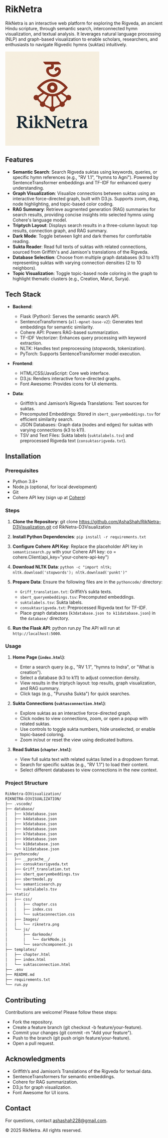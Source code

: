 # RikNetra

RikNetra is an interactive web platform for exploring the Rigveda, an ancient Hindu scripture, through semantic search, interconnected hymn visualization, and textual analysis. It leverages natural language processing (NLP) and graph-based visualization to enable scholars, researchers, and enthusiasts to navigate Rigvedic hymns (suktas) intuitively.

<img src="Images/riknetra.png" alt="RikNetra Screenshot" width="300">

## Features

- **Semantic Search**: Search Rigveda suktas using keywords, queries, or specific hymn references (e.g., "RV 1.1", "hymns to Agni"). Powered by SentenceTransformer embeddings and TF-IDF for enhanced query understanding.
- **Graph Visualization**: Visualize connections between suktas using an interactive force-directed graph, built with D3.js. Supports zoom, drag, node highlighting, and topic-based color coding.
- **RAG Summary**: Retrieve augmented generation (RAG) summaries for search results, providing concise insights into selected hymns using Cohere's language model.
- **Triptych Layout**: Displays search results in a three-column layout: top results, connection graph, and RAG summary.
- **Dark Mode**: Toggle between light and dark themes for comfortable reading.
- **Sukta Reader**: Read full texts of suktas with related connections, sourced from Griffith's and Jamison's translations of the Rigveda.
- **Database Selection**: Choose from multiple graph databases (k3 to k11) representing suktas with varying connection densities (2 to 10 neighbors).
- **Topic Visualization**: Toggle topic-based node coloring in the graph to highlight thematic clusters (e.g., Creation, Marut, Surya).

## Tech Stack

- **Backend**:
  - Flask (Python): Serves the semantic search API.
  - SentenceTransformers (`all-mpnet-base-v2`): Generates text embeddings for semantic similarity.
  - Cohere API: Powers RAG-based summarization.
  - TF-IDF Vectorizer: Enhances query processing with keyword extraction.
  - NLTK: Handles text preprocessing (stopwords, tokenization).
  - PyTorch: Supports SentenceTransformer model execution.
  
- **Frontend**:
  - HTML/CSS/JavaScript: Core web interface.
  - D3.js: Renders interactive force-directed graphs.
  - Font Awesome: Provides icons for UI elements.
  
- **Data**:
   - Griffith’s and Jamison’s Rigveda Translations: Text sources for suktas.
   - Precomputed Embeddings: Stored in `sbert_queryembeddings.tsv` for efficient similarity search.
   - JSON Databases: Graph data (nodes and edges) for suktas with varying connections (k3 to k11).
   - TSV and Text Files: Sukta labels (`suktalabels.tsv`) and preprocessed Rigveda text (`consuktasrigveda.txt`).

## Installation

### Prerequisites
- Python 3.8+
- Node.js (optional, for local development)
- Git
- Cohere API key (sign up at [Cohere](https://cohere.ai/))

### Steps

1. **Clone the Repository**:
   git clone https://github.com/AshaShah/RikNetra-D3Visualization.git
   cd RikNetra-D3Visualization

2. **Install Python Dependencies**:
    `pip install -r requirements.txt`

3. **Configure Cohere API Key**:
   Replace the placeholder API key in `semanticsearch.py` with your Cohere API key:
   co = cohere.Client(api_key="your-cohere-api-key")

4. **Download NLTK Data**:
   `python -c "import nltk; nltk.download('stopwords'); nltk.download('punkt')"`

5. **Prepare Data**:
   Ensure the following files are in the `pythoncode/` directory:
   - `Griff_translation.txt`: Griffith’s sukta texts.
   - `sbert_queryembeddings.tsv`: Precomputed embeddings.
   - `suktalabels.tsv`: Sukta labels.
   - `consuktasrigveda.txt`: Preprocessed Rigveda text for TF-IDF.
   - Place graph databases (`k3database.json to k11database.json`) in the `database/` directory.

6. **Run the Flask API**:
   python run.py
   The API will run at `http://localhost:5000`.
      
### Usage

1. **Home Page (`index.html`)**:
   - Enter a search query (e.g., "RV 1.1", "hymns to Indra", or "What is creation").
   - Select a database (k3 to k11) to adjust connection density.
   - View results in the triptych layout: top results, graph visualization, and RAG summary.
   - Click tags (e.g., "Purusha Sukta") for quick searches.

2. **Sukta Connections (`suktasconnection.html`)**:
   - Explore suktas as an interactive force-directed graph.
   - Click nodes to view connections, zoom, or open a popup with related suktas.
   - Use controls to toggle sukta numbers, hide unselected, or enable topic-based coloring.
   - Zoom in/out or reset the view using dedicated buttons.

3. **Read Suktas (`chapter.html`)**:
   - View full sukta text with related suktas listed in a dropdown format.
   - Search for specific suktas (e.g., "RV 1.1") to load their content.
   - Select different databases to view connections in the new context.

### Project Structure
```
RikNetra-D3Visualization/
RIKNETRA-D3VISUALIZATION/
├── .vscode/
├── database/
│   ├── k3database.json
│   ├── k4database.json
│   ├── k5database.json
│   ├── k6database.json
│   ├── k7database.json
│   ├── k9database.json
│   ├── k10database.json
│   └── k11database.json
├── pythoncode/
│   ├── __pycache__/
│   ├── consuktasrigveda.txt
│   ├── Griff_translation.txt
│   ├── sbert_queryembeddings.tsv
│   ├── sbertmodel.py
│   ├── semanticsearch.py
│   └── suktalabels.tsv
├── static/
│   ├── css/
│   │   ├── chapter.css
│   │   ├── index.css
│   │   └── suktaconnection.css
│   ├── Images/
│   │   └── riknetra.png
│   └── js/
│       ├── darkmode/
│       │   └── darkMode.js
│       └── searchcomponent.js
├── templates/
│   ├── chapter.html
│   ├── index.html
│   └── suktasconnection.html
├── .env
├── README.md
├── requirements.txt
└── run.py
```

## Contributing

Contributions are welcome! Please follow these steps:

   - Fork the repository.
   - Create a feature branch (git checkout -b feature/your-feature).
   - Commit your changes (git commit -m "Add your feature").
   - Push to the branch (git push origin feature/your-feature).
   - Open a pull request.

## Acknowledgments
   - Griffith’s and Jamison’s Translations of the Rigveda for textual data.
   - SentenceTransformers for semantic embeddings.
   - Cohere for RAG summarization.
   - D3.js for graph visualization.
   - Font Awesome for UI icons.

## Contact
For questions, contact ashashah228@gmail.com.


© 2025 RikNetra. All rights reserved.
